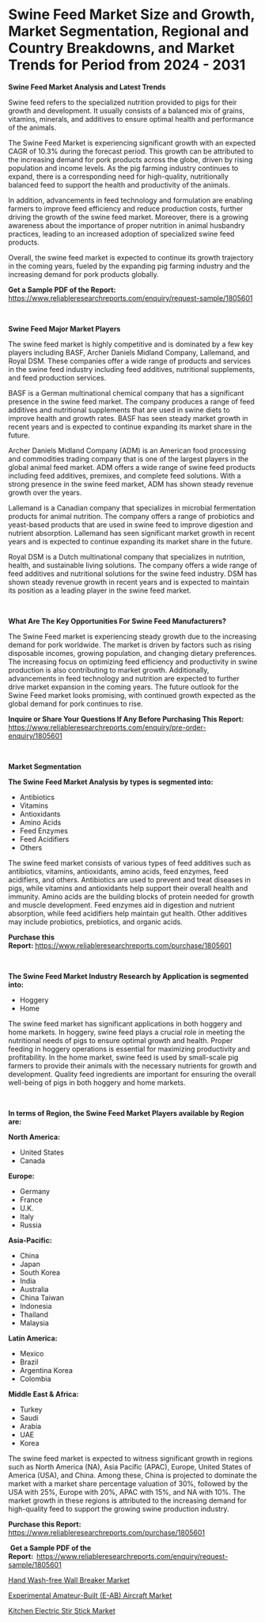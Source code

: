 <p><h1>Swine Feed Market Size and Growth, Market Segmentation, Regional and Country Breakdowns, and Market Trends for Period from 2024 -  2031</h1></p><p><strong>Swine Feed Market Analysis and Latest Trends</strong></p>
<p><p>Swine feed refers to the specialized nutrition provided to pigs for their growth and development. It usually consists of a balanced mix of grains, vitamins, minerals, and additives to ensure optimal health and performance of the animals.</p><p>The Swine Feed Market is experiencing significant growth with an expected CAGR of 10.3% during the forecast period. This growth can be attributed to the increasing demand for pork products across the globe, driven by rising population and income levels. As the pig farming industry continues to expand, there is a corresponding need for high-quality, nutritionally balanced feed to support the health and productivity of the animals.</p><p>In addition, advancements in feed technology and formulation are enabling farmers to improve feed efficiency and reduce production costs, further driving the growth of the swine feed market. Moreover, there is a growing awareness about the importance of proper nutrition in animal husbandry practices, leading to an increased adoption of specialized swine feed products.</p><p>Overall, the swine feed market is expected to continue its growth trajectory in the coming years, fueled by the expanding pig farming industry and the increasing demand for pork products globally.</p></p>
<p><strong>Get a Sample PDF of the Report:&nbsp;</strong> <a href="https://www.reliableresearchreports.com/enquiry/request-sample/1805601">https://www.reliableresearchreports.com/enquiry/request-sample/1805601</a></p>
<p>&nbsp;</p>
<p><strong>Swine Feed Major Market Players</strong></p>
<p><p>The swine feed market is highly competitive and is dominated by a few key players including BASF, Archer Daniels Midland Company, Lallemand, and Royal DSM. These companies offer a wide range of products and services in the swine feed industry including feed additives, nutritional supplements, and feed production services.</p><p>BASF is a German multinational chemical company that has a significant presence in the swine feed market. The company produces a range of feed additives and nutritional supplements that are used in swine diets to improve health and growth rates. BASF has seen steady market growth in recent years and is expected to continue expanding its market share in the future.</p><p>Archer Daniels Midland Company (ADM) is an American food processing and commodities trading company that is one of the largest players in the global animal feed market. ADM offers a wide range of swine feed products including feed additives, premixes, and complete feed solutions. With a strong presence in the swine feed market, ADM has shown steady revenue growth over the years.</p><p>Lallemand is a Canadian company that specializes in microbial fermentation products for animal nutrition. The company offers a range of probiotics and yeast-based products that are used in swine feed to improve digestion and nutrient absorption. Lallemand has seen significant market growth in recent years and is expected to continue expanding its market share in the future.</p><p>Royal DSM is a Dutch multinational company that specializes in nutrition, health, and sustainable living solutions. The company offers a wide range of feed additives and nutritional solutions for the swine feed industry. DSM has shown steady revenue growth in recent years and is expected to maintain its position as a leading player in the swine feed market.</p></p>
<p>&nbsp;</p>
<p><strong>What Are The Key Opportunities For Swine Feed Manufacturers?</strong></p>
<p><p>The Swine Feed market is experiencing steady growth due to the increasing demand for pork worldwide. The market is driven by factors such as rising disposable incomes, growing population, and changing dietary preferences. The increasing focus on optimizing feed efficiency and productivity in swine production is also contributing to market growth. Additionally, advancements in feed technology and nutrition are expected to further drive market expansion in the coming years. The future outlook for the Swine Feed market looks promising, with continued growth expected as the global demand for pork continues to rise.</p></p>
<p><strong>Inquire or Share Your Questions If Any Before Purchasing This Report:</strong> <a href="https://www.reliableresearchreports.com/enquiry/pre-order-enquiry/1805601">https://www.reliableresearchreports.com/enquiry/pre-order-enquiry/1805601</a></p>
<p>&nbsp;</p>
<p><strong>Market Segmentation</strong></p>
<p><strong>The Swine Feed Market Analysis by types is segmented into:</strong></p>
<p><ul><li>Antibiotics</li><li>Vitamins</li><li>Antioxidants</li><li>Amino Acids</li><li>Feed Enzymes</li><li>Feed Acidifiers</li><li>Others</li></ul></p>
<p><p>The swine feed market consists of various types of feed additives such as antibiotics, vitamins, antioxidants, amino acids, feed enzymes, feed acidifiers, and others. Antibiotics are used to prevent and treat diseases in pigs, while vitamins and antioxidants help support their overall health and immunity. Amino acids are the building blocks of protein needed for growth and muscle development. Feed enzymes aid in digestion and nutrient absorption, while feed acidifiers help maintain gut health. Other additives may include probiotics, prebiotics, and organic acids.</p></p>
<p><strong>Purchase this Report:&nbsp;</strong><a href="https://www.reliableresearchreports.com/purchase/1805601">https://www.reliableresearchreports.com/purchase/1805601</a></p>
<p>&nbsp;</p>
<p><strong>The Swine Feed Market Industry Research by Application is segmented into:</strong></p>
<p><ul><li>Hoggery</li><li>Home</li></ul></p>
<p><p>The swine feed market has significant applications in both hoggery and home markets. In hoggery, swine feed plays a crucial role in meeting the nutritional needs of pigs to ensure optimal growth and health. Proper feeding in hoggery operations is essential for maximizing productivity and profitability. In the home market, swine feed is used by small-scale pig farmers to provide their animals with the necessary nutrients for growth and development. Quality feed ingredients are important for ensuring the overall well-being of pigs in both hoggery and home markets.</p></p>
<p>&nbsp;</p>
<p><strong>In terms of Region, the Swine Feed Market Players available by Region are:</strong></p>
<p>
    <p> <strong> North America: </strong>
        <ul>
            <li>United States</li>
            <li>Canada</li>
        </ul>
        </p> 
    <p> <strong> Europe: </strong>
        <ul>
            <li>Germany</li>
            <li>France</li>
            <li>U.K.</li>
            <li>Italy</li>
            <li>Russia</li>
        </ul>
        </p> 
    <p> <strong> Asia-Pacific: </strong>
        <ul>
            <li>China</li>
            <li>Japan</li>
            <li>South Korea</li>
            <li>India</li>
            <li>Australia</li>
            <li>China Taiwan</li>
            <li>Indonesia</li>
            <li>Thailand</li>
            <li>Malaysia</li>
        </ul>
        </p> 
    <p> <strong> Latin America: </strong>
        <ul>
            <li>Mexico</li>
            <li>Brazil</li>
            <li>Argentina Korea</li>
            <li>Colombia</li>
        </ul>
        </p> 
    <p> <strong> Middle East & Africa: </strong>
        <ul>
            <li>Turkey</li>
            <li>Saudi</li>
            <li>Arabia</li>
            <li>UAE</li>
            <li>Korea</li>
        </ul>
    </p>
    </p>
<p><p>The swine feed market is expected to witness significant growth in regions such as North America (NA), Asia Pacific (APAC), Europe, United States of America (USA), and China. Among these, China is projected to dominate the market with a market share percentage valuation of 30%, followed by the USA with 25%, Europe with 20%, APAC with 15%, and NA with 10%. The market growth in these regions is attributed to the increasing demand for high-quality feed to support the growing swine production industry.</p></p>
<p><strong>Purchase this Report: </strong><a href="https://www.reliableresearchreports.com/purchase/1805601">https://www.reliableresearchreports.com/purchase/1805601</a></p>
<p>&nbsp;<strong>Get a Sample PDF of the Report:&nbsp;&nbsp;</strong><a href="https://www.reliableresearchreports.com/enquiry/request-sample/1805601">https://www.reliableresearchreports.com/enquiry/request-sample/1805601</a></p>
<p><strong></strong></p>
<p><p><a href="https://view.publitas.com/reportprime-1/hand-wash-free-wall-breaker-market-size-growing-and-forecasted-for-period-from-2024-2031-and-provides-complete-market-analysis-of-this-market/">Hand Wash-free Wall Breaker Market</a></p><p><a href="https://view.publitas.com/reportprime-1/experimental-amateur-built-e-ab-aircraft-market-offer-valuable-insights-into-market-size-market-share-market-trends-and-projections-spanning-from-2024-to-2031/">Experimental Amateur-Built (E-AB) Aircraft Market</a></p><p><a href="https://view.publitas.com/reportprime-1/kitchen-electric-stir-stick-market-research-report-unlocks-analysis-on-the-market-financial-status-market-size-and-market-revenue-upto-2031/">Kitchen Electric Stir Stick Market</a></p></p>